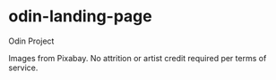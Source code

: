 # odin-landing-page
Odin Project 

Images from Pixabay. No attrition or artist credit required per terms of service.